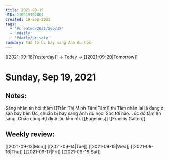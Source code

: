 ```yaml
---
title: 2021-09-19
UID: 210919162804
created: 19-Sep-2021
tags:
  - '#created/2021/Sep/19'
  - '#daily'
  - '#daily/private'
summary: Tâm từ Úc bay sang Anh du học
---
```

[[2021-09-18|Yesterday]] -> Today -> [[2021-09-20|Tomorrow]]
# Sunday, Sep 19, 2021

## Notes:
Sáng nhắn tin hỏi thăm [[Trần Thị Minh Tâm|Tâm]] thì Tâm nhắn lại là đang ở sân bay bên Úc, chuẩn bị bay sang Anh du học. Sốc tới não. Lúc đó tầm 8h sáng. Chắc cũng dự định lâu lắm rồi.
[[Eugenics]]
[[Francis Galton]]

## Weekly review:
[[2021-09-13|Mon]]
[[2021-09-14|Tue]]
[[2021-09-15|Wed]]
[[2021-09-16|Thu]]
[[2021-09-17|Fri]]
[[2021-09-18|Sat]]
